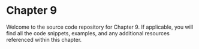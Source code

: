 # Chapter 9

Welcome to the source code repository for Chapter 9. If applicable, you will find all the code snippets, examples, and any additional resources referenced within this chapter.
